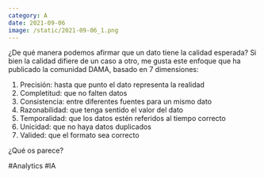 ```yaml
--- 
category: A 
date: 2021-09-06 
image: /static/2021-09-06_1.png 
--- 
```


¿De qué manera podemos afirmar que un dato tiene la calidad esperada? Si bien la calidad difiere de un caso a otro, me gusta este enfoque que ha publicado la comunidad DAMA, basado en 7 dimensiones:

1) Precisión: hasta que punto el dato representa la realidad
2) Completitud: que no falten datos
3) Consistencia: entre diferentes fuentes para un mismo dato
4) Razonabilidad: que tenga sentido el valor del dato
5) Temporalidad: que los datos estén referidos al tiempo correcto
6) Unicidad: que no haya datos duplicados
7) Valided: que el formato sea correcto

¿Qué os parece?

#Analytics #IA